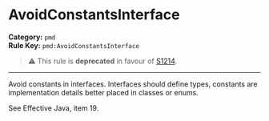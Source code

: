 # AvoidConstantsInterface
**Category:** `pmd`<br/>
**Rule Key:** `pmd:AvoidConstantsInterface`<br/>
> :warning: This rule is **deprecated** in favour of [S1214](https://rules.sonarsource.com/java/RSPEC-1214).

-----

<p>
  Avoid constants in interfaces. Interfaces should define types, constants are implementation details better placed in
  classes or enums.
</p>
<p>
  See Effective Java, item 19.
</p>
